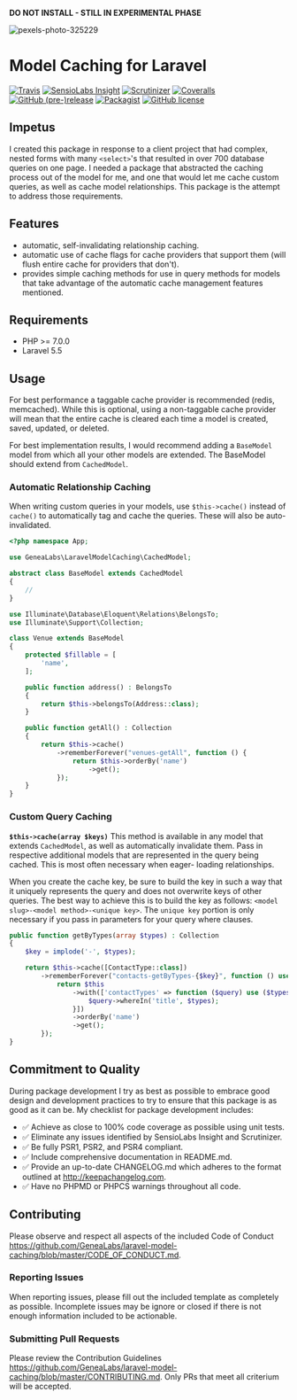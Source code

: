 **DO NOT INSTALL - STILL IN EXPERIMENTAL PHASE**

![pexels-photo-325229](https://user-images.githubusercontent.com/1791050/30768358-0df9d0f2-9fbb-11e7-9f10-ad40b83bbf59.jpg)

# Model Caching for Laravel
[![Travis](https://img.shields.io/travis/GeneaLabs/laravel-model-caching.svg)](https://travis-ci.org/GeneaLabs/laravel-model-caching)
[![SensioLabs Insight](https://img.shields.io/sensiolabs/i/fde269ac-c382-4d17-a647-c69ad6b9dd85.svg)](https://insight.sensiolabs.com/projects/fde269ac-c382-4d17-a647-c69ad6b9dd85)
[![Scrutinizer](https://img.shields.io/scrutinizer/g/GeneaLabs/laravel-model-caching.svg)](https://scrutinizer-ci.com/g/GeneaLabs/laravel-model-caching)
[![Coveralls](https://img.shields.io/coveralls/GeneaLabs/laravel-model-caching.svg)](https://coveralls.io/github/GeneaLabs/laravel-model-caching)
[![GitHub (pre-)release](https://img.shields.io/github/release/GeneaLabs/laravel-model-caching/all.svg)](https://github.com/GeneaLabs/laravel-model-caching)
[![Packagist](https://img.shields.io/packagist/dt/GeneaLabs/laravel-model-caching.svg)](https://packagist.org/packages/genealabs/laravel-model-caching)
[![GitHub license](https://img.shields.io/badge/license-MIT-blue.svg)](https://raw.githubusercontent.com/GeneaLabs/laravel-model-caching/master/LICENSE)

## Impetus
I created this package in response to a client project that had complex, nested
forms with many `<select>`'s that resulted in over 700 database queries on one
page. I needed a package that abstracted the caching process out of the model
for me, and one that would let me cache custom queries, as well as cache model
relationships. This package is the attempt to address those requirements.

## Features
-   automatic, self-invalidating relationship caching.
-   automatic use of cache flags for cache providers that support them (will
    flush entire cache for providers that don't).
-   provides simple caching methods for use in query methods for models that
    take advantage of the automatic cache management features mentioned.

## Requirements
-   PHP >= 7.0.0
-   Laravel 5.5

## Usage
For best performance a taggable cache provider is recommended (redis,
memcached). While this is optional, using a non-taggable cache provider will
mean that the entire cache is cleared each time a model is created, saved,
updated, or deleted.

For best implementation results, I would recommend adding a `BaseModel` model
from which all your other models are extended. The BaseModel should extend from
`CachedModel`.

### Automatic Relationship Caching
When writing custom queries in your models, use `$this->cache()` instead of
`cache()` to automatically tag and cache the queries. These will also be auto-
invalidated.

```php
<?php namespace App;

use GeneaLabs\LaravelModelCaching\CachedModel;

abstract class BaseModel extends CachedModel
{
    //
}
```

```php
use Illuminate\Database\Eloquent\Relations\BelongsTo;
use Illuminate\Support\Collection;

class Venue extends BaseModel
{
    protected $fillable = [
        'name',
    ];

    public function address() : BelongsTo
    {
        return $this->belongsTo(Address::class);
    }

    public function getAll() : Collection
    {
        return $this->cache()
            ->rememberForever("venues-getAll", function () {
                return $this->orderBy('name')
                    ->get();
            });
    }
}
```

### Custom Query Caching
**`$this->cache(array $keys)`**
This method is available in any model that extends `CachedModel`, as well
as automatically invalidate them. Pass in respective additional models that are
represented in the query being cached. This is most often necessary when eager-
loading relationships.

When you create the cache key, be sure to build the key in such a way that it
uniquely represents the query and does not overwrite keys of other queries. The
best way to achieve this is to build the key as follows: `<model slug>-<model
method>-<unique key>`. The `unique key` portion is only necessary if you pass in
parameters for your query where clauses.

```php
public function getByTypes(array $types) : Collection
{
    $key = implode('-', $types);

    return $this->cache([ContactType::class])
        ->rememberForever("contacts-getByTypes-{$key}", function () use ($types) {
            return $this
                ->with(['contactTypes' => function ($query) use ($types) {
                    $query->whereIn('title', $types);
                }])
                ->orderBy('name')
                ->get();
        });
}
```

## Commitment to Quality
During package development I try as best as possible to embrace good design and
development practices to try to ensure that this package is as good as it can
be. My checklist for package development includes:

-   ✅ Achieve as close to 100% code coverage as possible using unit tests.
-   ✅ Eliminate any issues identified by SensioLabs Insight and Scrutinizer.
-   ✅ Be fully PSR1, PSR2, and PSR4 compliant.
-   ✅ Include comprehensive documentation in README.md.
-   ✅ Provide an up-to-date CHANGELOG.md which adheres to the format outlined
    at <http://keepachangelog.com>.
-   ✅ Have no PHPMD or PHPCS warnings throughout all code.

## Contributing
Please observe and respect all aspects of the included Code of Conduct <https://github.com/GeneaLabs/laravel-model-caching/blob/master/CODE_OF_CONDUCT.md>.

### Reporting Issues
When reporting issues, please fill out the included template as completely as
possible. Incomplete issues may be ignore or closed if there is not enough
information included to be actionable.

### Submitting Pull Requests
Please review the Contribution Guidelines <https://github.com/GeneaLabs/laravel-model-caching/blob/master/CONTRIBUTING.md>.
Only PRs that meet all criterium will be accepted.
